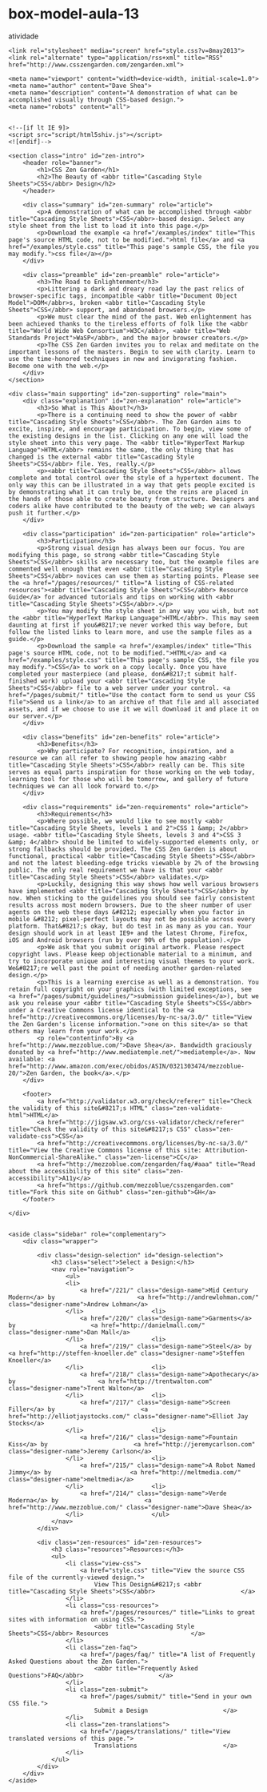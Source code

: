 # box-model-aula-13
atividade


<!DOCTYPE html>
<html lang="en">
<head>
	<meta charset="utf-8">
	<title>CSS Zen Garden: The Beauty of CSS Design</title>

	<link rel="stylesheet" media="screen" href="style.css?v=8may2013">
	<link rel="alternate" type="application/rss+xml" title="RSS" href="http://www.csszengarden.com/zengarden.xml">

	<meta name="viewport" content="width=device-width, initial-scale=1.0">
	<meta name="author" content="Dave Shea">
	<meta name="description" content="A demonstration of what can be accomplished visually through CSS-based design.">
	<meta name="robots" content="all">


	<!--[if lt IE 9]>
	<script src="script/html5shiv.js"></script>
	<![endif]-->
</head>

<!--



	View source is a feature, not a bug. Thanks for your curiosity and
	interest in participating!

	Here are the submission guidelines for the new and improved csszengarden.com:

	- CSS3? Of course! Prefix for ALL browsers where necessary.
	- go responsive; test your layout at multiple screen sizes.
	- your browser testing baseline: IE9+, recent Chrome/Firefox/Safari, and iOS/Android
	- Graceful degradation is acceptable, and in fact highly encouraged.
	- use classes for styling. Don't use ids.
	- web fonts are cool, just make sure you have a license to share the files. Hosted
	  services that are applied via the CSS file (ie. Google Fonts) will work fine, but
	  most that require custom HTML won't. TypeKit is supported, see the readme on this
	  page for usage instructions: https://github.com/mezzoblue/csszengarden.com/

	And a few tips on building your CSS file:

	- use :first-child, :last-child and :nth-child to get at non-classed elements
	- use ::before and ::after to create pseudo-elements for extra styling
	- use multiple background images to apply as many as you need to any element
	- use the Kellum Method for image replacement, if still needed. http://goo.gl/GXxdI
	- don't rely on the extra divs at the bottom. Use ::before and ::after instead.

		
-->

<body id="css-zen-garden">
<div class="page-wrapper">

	<section class="intro" id="zen-intro">
		<header role="banner">
			<h1>CSS Zen Garden</h1>
			<h2>The Beauty of <abbr title="Cascading Style Sheets">CSS</abbr> Design</h2>
		</header>

		<div class="summary" id="zen-summary" role="article">
			<p>A demonstration of what can be accomplished through <abbr title="Cascading Style Sheets">CSS</abbr>-based design. Select any style sheet from the list to load it into this page.</p>
			<p>Download the example <a href="/examples/index" title="This page's source HTML code, not to be modified.">html file</a> and <a href="/examples/style.css" title="This page's sample CSS, the file you may modify.">css file</a></p>
		</div>

		<div class="preamble" id="zen-preamble" role="article">
			<h3>The Road to Enlightenment</h3>
			<p>Littering a dark and dreary road lay the past relics of browser-specific tags, incompatible <abbr title="Document Object Model">DOM</abbr>s, broken <abbr title="Cascading Style Sheets">CSS</abbr> support, and abandoned browsers.</p>
			<p>We must clear the mind of the past. Web enlightenment has been achieved thanks to the tireless efforts of folk like the <abbr title="World Wide Web Consortium">W3C</abbr>, <abbr title="Web Standards Project">WaSP</abbr>, and the major browser creators.</p>
			<p>The CSS Zen Garden invites you to relax and meditate on the important lessons of the masters. Begin to see with clarity. Learn to use the time-honored techniques in new and invigorating fashion. Become one with the web.</p>
		</div>
	</section>

	<div class="main supporting" id="zen-supporting" role="main">
		<div class="explanation" id="zen-explanation" role="article">
			<h3>So What is This About?</h3>
			<p>There is a continuing need to show the power of <abbr title="Cascading Style Sheets">CSS</abbr>. The Zen Garden aims to excite, inspire, and encourage participation. To begin, view some of the existing designs in the list. Clicking on any one will load the style sheet into this very page. The <abbr title="HyperText Markup Language">HTML</abbr> remains the same, the only thing that has changed is the external <abbr title="Cascading Style Sheets">CSS</abbr> file. Yes, really.</p>
			<p><abbr title="Cascading Style Sheets">CSS</abbr> allows complete and total control over the style of a hypertext document. The only way this can be illustrated in a way that gets people excited is by demonstrating what it can truly be, once the reins are placed in the hands of those able to create beauty from structure. Designers and coders alike have contributed to the beauty of the web; we can always push it further.</p>
		</div>

		<div class="participation" id="zen-participation" role="article">
			<h3>Participation</h3>
			<p>Strong visual design has always been our focus. You are modifying this page, so strong <abbr title="Cascading Style Sheets">CSS</abbr> skills are necessary too, but the example files are commented well enough that even <abbr title="Cascading Style Sheets">CSS</abbr> novices can use them as starting points. Please see the <a href="/pages/resources/" title="A listing of CSS-related resources"><abbr title="Cascading Style Sheets">CSS</abbr> Resource Guide</a> for advanced tutorials and tips on working with <abbr title="Cascading Style Sheets">CSS</abbr>.</p>
			<p>You may modify the style sheet in any way you wish, but not the <abbr title="HyperText Markup Language">HTML</abbr>. This may seem daunting at first if you&#8217;ve never worked this way before, but follow the listed links to learn more, and use the sample files as a guide.</p>
			<p>Download the sample <a href="/examples/index" title="This page's source HTML code, not to be modified.">HTML</a> and <a href="/examples/style.css" title="This page's sample CSS, the file you may modify.">CSS</a> to work on a copy locally. Once you have completed your masterpiece (and please, don&#8217;t submit half-finished work) upload your <abbr title="Cascading Style Sheets">CSS</abbr> file to a web server under your control. <a href="/pages/submit/" title="Use the contact form to send us your CSS file">Send us a link</a> to an archive of that file and all associated assets, and if we choose to use it we will download it and place it on our server.</p>
		</div>

		<div class="benefits" id="zen-benefits" role="article">
			<h3>Benefits</h3>
			<p>Why participate? For recognition, inspiration, and a resource we can all refer to showing people how amazing <abbr title="Cascading Style Sheets">CSS</abbr> really can be. This site serves as equal parts inspiration for those working on the web today, learning tool for those who will be tomorrow, and gallery of future techniques we can all look forward to.</p>
		</div>

		<div class="requirements" id="zen-requirements" role="article">
			<h3>Requirements</h3>
			<p>Where possible, we would like to see mostly <abbr title="Cascading Style Sheets, levels 1 and 2">CSS 1 &amp; 2</abbr> usage. <abbr title="Cascading Style Sheets, levels 3 and 4">CSS 3 &amp; 4</abbr> should be limited to widely-supported elements only, or strong fallbacks should be provided. The CSS Zen Garden is about functional, practical <abbr title="Cascading Style Sheets">CSS</abbr> and not the latest bleeding-edge tricks viewable by 2% of the browsing public. The only real requirement we have is that your <abbr title="Cascading Style Sheets">CSS</abbr> validates.</p>
			<p>Luckily, designing this way shows how well various browsers have implemented <abbr title="Cascading Style Sheets">CSS</abbr> by now. When sticking to the guidelines you should see fairly consistent results across most modern browsers. Due to the sheer number of user agents on the web these days &#8212; especially when you factor in mobile &#8212; pixel-perfect layouts may not be possible across every platform. That&#8217;s okay, but do test in as many as you can. Your design should work in at least IE9+ and the latest Chrome, Firefox, iOS and Android browsers (run by over 90% of the population).</p>
			<p>We ask that you submit original artwork. Please respect copyright laws. Please keep objectionable material to a minimum, and try to incorporate unique and interesting visual themes to your work. We&#8217;re well past the point of needing another garden-related design.</p>
			<p>This is a learning exercise as well as a demonstration. You retain full copyright on your graphics (with limited exceptions, see <a href="/pages/submit/guidelines/">submission guidelines</a>), but we ask you release your <abbr title="Cascading Style Sheets">CSS</abbr> under a Creative Commons license identical to the <a href="http://creativecommons.org/licenses/by-nc-sa/3.0/" title="View the Zen Garden's license information.">one on this site</a> so that others may learn from your work.</p>
			<p role="contentinfo">By <a href="http://www.mezzoblue.com/">Dave Shea</a>. Bandwidth graciously donated by <a href="http://www.mediatemple.net/">mediatemple</a>. Now available: <a href="http://www.amazon.com/exec/obidos/ASIN/0321303474/mezzoblue-20/">Zen Garden, the book</a>.</p>
		</div>

		<footer>
			<a href="http://validator.w3.org/check/referer" title="Check the validity of this site&#8217;s HTML" class="zen-validate-html">HTML</a>
			<a href="http://jigsaw.w3.org/css-validator/check/referer" title="Check the validity of this site&#8217;s CSS" class="zen-validate-css">CSS</a>
			<a href="http://creativecommons.org/licenses/by-nc-sa/3.0/" title="View the Creative Commons license of this site: Attribution-NonCommercial-ShareAlike." class="zen-license">CC</a>
			<a href="http://mezzoblue.com/zengarden/faq/#aaa" title="Read about the accessibility of this site" class="zen-accessibility">A11y</a>
			<a href="https://github.com/mezzoblue/csszengarden.com" title="Fork this site on Github" class="zen-github">GH</a>
		</footer>

	</div>


	<aside class="sidebar" role="complementary">
		<div class="wrapper">

			<div class="design-selection" id="design-selection">
				<h3 class="select">Select a Design:</h3>
				<nav role="navigation">
					<ul>
					<li>
						<a href="/221/" class="design-name">Mid Century Modern</a> by						<a href="http://andrewlohman.com/" class="designer-name">Andrew Lohman</a>
					</li>					<li>
						<a href="/220/" class="design-name">Garments</a> by						<a href="http://danielmall.com/" class="designer-name">Dan Mall</a>
					</li>					<li>
						<a href="/219/" class="design-name">Steel</a> by						<a href="http://steffen-knoeller.de" class="designer-name">Steffen Knoeller</a>
					</li>					<li>
						<a href="/218/" class="design-name">Apothecary</a> by						<a href="http://trentwalton.com" class="designer-name">Trent Walton</a>
					</li>					<li>
						<a href="/217/" class="design-name">Screen Filler</a> by						<a href="http://elliotjaystocks.com/" class="designer-name">Elliot Jay Stocks</a>
					</li>					<li>
						<a href="/216/" class="design-name">Fountain Kiss</a> by						<a href="http://jeremycarlson.com" class="designer-name">Jeremy Carlson</a>
					</li>					<li>
						<a href="/215/" class="design-name">A Robot Named Jimmy</a> by						<a href="http://meltmedia.com/" class="designer-name">meltmedia</a>
					</li>					<li>
						<a href="/214/" class="design-name">Verde Moderna</a> by						<a href="http://www.mezzoblue.com/" class="designer-name">Dave Shea</a>
					</li>					</ul>
				</nav>
			</div>

			<div class="zen-resources" id="zen-resources">
				<h3 class="resources">Resources:</h3>
				<ul>
					<li class="view-css">
						<a href="style.css" title="View the source CSS file of the currently-viewed design.">
							View This Design&#8217;s <abbr title="Cascading Style Sheets">CSS</abbr>						</a>
					</li>
					<li class="css-resources">
						<a href="/pages/resources/" title="Links to great sites with information on using CSS.">
							<abbr title="Cascading Style Sheets">CSS</abbr> Resources						</a>
					</li>
					<li class="zen-faq">
						<a href="/pages/faq/" title="A list of Frequently Asked Questions about the Zen Garden.">
							<abbr title="Frequently Asked Questions">FAQ</abbr>						</a>
					</li>
					<li class="zen-submit">
						<a href="/pages/submit/" title="Send in your own CSS file.">
							Submit a Design						</a>
					</li>
					<li class="zen-translations">
						<a href="/pages/translations/" title="View translated versions of this page.">
							Translations						</a>
					</li>
				</ul>
			</div>
		</div>
	</aside>


</div>

<!--

	These superfluous divs/spans were originally provided as catch-alls to add extra imagery.
	These days we have full ::before and ::after support, favour using those instead.
	These only remain for historical design compatibility. They might go away one day.
		
-->
<div class="extra1" role="presentation"></div><div class="extra2" role="presentation"></div><div class="extra3" role="presentation"></div>
<div class="extra4" role="presentation"></div><div class="extra5" role="presentation"></div><div class="extra6" role="presentation"></div>

</body>
</html>
